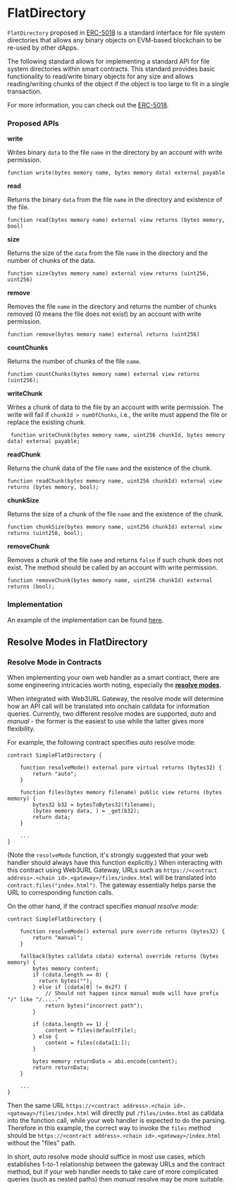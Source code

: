 # FlatDirectory

`FlatDirectory` proposed in [ERC-5018](https://eips.ethereum.org/EIPS/eip-5018) is a standard interface for file system directories that allows any binary objects on EVM-based blockchain to be re-used by other dApps.

The following standard allows for implementing a standard API for file system directories within smart contracts. This standard provides basic functionality to read/write binary objects for any size and allows reading/writing chunks of the object if the object is too large to fit in a single transaction.

For more information, you can check out the [ERC-5018](https://eips.ethereum.org/EIPS/eip-5018).

### Proposed APIs

**write**

Writes binary `data` to the file `name` in the directory by an account with write permission.

```
function write(bytes memory name, bytes memory data) external payable
```

**read**

Returns the binary `data` from the file `name` in the directory and existence of the file.

```
function read(bytes memory name) external view returns (bytes memory, bool)
```

**size**

Returns the size of the `data` from the file `name` in the directory and the number of chunks of the data.

```
function size(bytes memory name) external view returns (uint256, uint256)
```

**remove**

Removes the file `name` in the directory and returns the number of chunks removed (0 means the file does not exist) by an account with write permission.

```
function remove(bytes memory name) external returns (uint256)
```

**countChunks**

Returns the number of chunks of the file `name`.

```
function countChunks(bytes memory name) external view returns (uint256);
```

**writeChunk**

Writes a chunk of data to the file by an account with write permission. The write will fail if `chunkId > numOfChunks`, i.e., the write must append the file or replace the existing chunk.

```
 function writeChunk(bytes memory name, uint256 chunkId, bytes memory data) external payable;
```

**readChunk**

Returns the chunk data of the file `name` and the existence of the chunk.

```
function readChunk(bytes memory name, uint256 chunkId) external view returns (bytes memory, bool);
```

**chunkSize**

Returns the size of a chunk of the file `name` and the existence of the chunk.

```
function chunkSize(bytes memory name, uint256 chunkId) external view returns (uint256, bool);
```

**removeChunk**

Removes a chunk of the file `name` and returns `false` if such chunk does not exist. The method should be called by an account with write permission.

```
function removeChunk(bytes memory name, uint256 chunkId) external returns (bool);
```

### Implementation

An example of the implementation can be found [here](https://github.com/ethstorage/evm-large-storage/blob/master/contracts/examples/FlatDirectory.sol).

## Resolve Modes in FlatDirectory

### Resolve Mode in Contracts

When implementing your own web handler as a smart contract, there are some engineering intricacies worth noting, especially the [**resolve modes**](../structure/resolve-mode.md).

When integrated with Web3URL Gateway, the resolve mode will determine how an API call will be translated into onchain calldata for information queries. Currently, two different resolve modes are supported, _auto_ and _manual_ - the former is the easiest to use while the latter gives more flexibility.

For example, the following contract specifies _auto_ resolve mode:

```
contract SimpleFlatDirectory {

    function resolveMode() external pure virtual returns (bytes32) {
        return "auto";
    }

    function files(bytes memory filename) public view returns (bytes memory) {
        bytes32 b32 = bytesToBytes32(filename);
        (bytes memory data, ) = _get(b32);
        return data;
    }
    
    ...
}
```

(Note the `resolveMode` function, it's strongly suggested that your web handler should always have this function explicitly.) When interacting with this contract using Web3URL Gateway, URLs such as `https://<contract address>.<chain id>.<gateway>/files/index.html` will be translated into `contract.files("index.html")`. The gateway essentially helps parse the URL to corresponding function calls.

On the other hand, if the contract specifies _manual resolve mode:_

```
contract SimpleFlatDirectory {

    function resolveMode() external pure override returns (bytes32) {
        return "manual";
    }

    fallback(bytes calldata cdata) external override returns (bytes memory) {
        bytes memory content;
        if (cdata.length == 0) {
          return bytes("");
        } else if (cdata[0] != 0x2f) {
            // Should not happen since manual mode will have prefix "/" like "/....."
            return bytes("incorrect path");
        }

        if (cdata.length == 1) {
            content = files(defaultFile);
        } else {
            content = files(cdata[1:]);
        }

        bytes memory returnData = abi.encode(content);
        return returnData;
    }
    
    ...
}
```

Then the same URL `https://<contract address>.<chain id>.<gateway>/files/index.html` will directly put `/files/index.html` as calldata into the function call, while your web handler is expected to do the parsing. Therefore in this example, the correct way to invoke the `files` method should be `https://<contract address>.<chain id>.<gateway>/index.html` without the "files" path.

In short, _auto_ resolve mode should suffice in most use cases, which establishes 1-to-1 relationship between the gateway URLs and the contract method, but if your web handler needs to take care of more complicated queries (such as nested paths) then _manual_ resolve may be more suitable.
